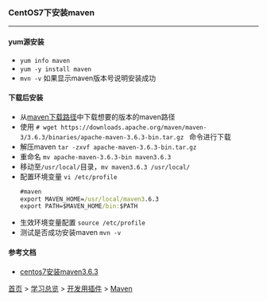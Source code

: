 ### CentOS7下安装maven
--------

#### yum源安装
* `yum info maven`
* `yum -y install maven`
* `mvn -v` 如果显示maven版本号说明安装成功

#### 下载后安装
* 从[maven下载路径](https://downloads.apache.org/maven/)中下载想要的版本的maven路径
* 使用 `# wget https://downloads.apache.org/maven/maven-3/3.6.3/binaries/apache-maven-3.6.3-bin.tar.gz ` 命令进行下载
* 解压maven `tar -zxvf apache-maven-3.6.3-bin.tar.gz`
* 重命名 `mv apache-maven-3.6.3-bin maven3.6.3`
* 移动至`/usr/local/`目录，`mv maven3.6.3 /usr/local/`
* 配置环境变量 `vi /etc/profile`
  ```cmd
  #maven
  export MAVEN_HOME=/usr/local/maven3.6.3
  export PATH=$MAVEN_HOME/bin:$PATH
  ```
* 生效环境变量配置 `source /etc/profile`
* 测试是否成功安装maven `mvn -v`


#### 参考文档
* [centos7安装maven3.6.3](https://www.cnblogs.com/panql341/p/13475807.html)

  
[首页](../../../README.md) > [学习总览](../../../introduction/studyCatalogList.md) > [开发用插件](../DevelopmentPlugin.md) > [Maven](Maven.md)
